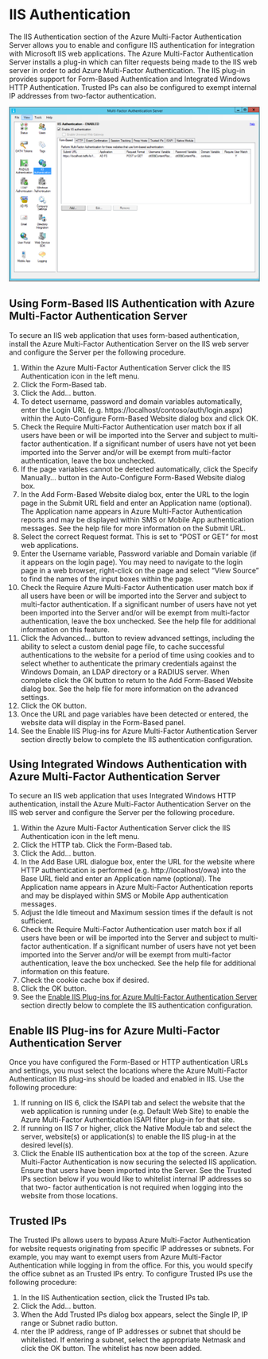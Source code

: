 <properties 
    pageTitle="IIS Authentication and Azure Multi-Factor Authentication Server" 
    description="This is the Azure Multi-factor authentication page that will assist in deploying IIS Authentication and Azure Multi-Factor Authentication Server." 
    services="multi-factor-authentication" 
    documentationCenter="" 
    authors="billmath" 
    manager="stevenpo" 
    editor="curtand"/>

<tags 
    ms.service="multi-factor-authentication" 
    ms.workload="identity" 
    ms.tgt_pltfrm="na" 
    ms.devlang="na" 
    ms.topic="article" 
    ms.date="11/19/2015" 
    ms.author="billmath"/>

# IIS Authentication
The IIS Authentication section of the Azure Multi-Factor Authentication Server allows you to enable and configure IIS authentication for integration with Microsoft IIS web applications. The Azure Multi-Factor Authentication Server installs a plug-in which can filter requests being made to the IIS web server in order to add Azure Multi-Factor Authentication. The IIS plug-in provides support for Form-Based Authentication and Integrated Windows HTTP Authentication. Trusted IPs can also be configured to exempt internal IP addresses from two-factor authentication. 

![IIS Authentication](./media/multi-factor-authentication-get-started-server-iis/iis.png)

## Using Form-Based IIS Authentication with Azure Multi-Factor Authentication Server
To secure an IIS web application that uses form-based authentication, install the Azure Multi-Factor Authentication Server on the IIS web server and configure the Server per the following procedure.

1. Within the Azure Multi-Factor Authentication Server click the IIS Authentication icon in the left menu.
2. Click the Form-Based tab.
3. Click the Add… button.
4. To detect username, password and domain variables automatically, enter the Login URL (e.g. https://localhost/contoso/auth/login.aspx) within the Auto-Configure Form-Based Website dialog box and click OK.
5. Check the Require Multi-Factor Authentication user match box if all users have been or will be imported into the Server and subject to multi-factor authentication. If a significant number of users have not yet been imported into the Server and/or will be exempt from multi-factor authentication, leave the box unchecked.
6. If the page variables cannot be detected automatically, click the Specify Manually… button in the Auto-Configure Form-Based Website dialog box.
7. In the Add Form-Based Website dialog box, enter the URL to the login page in the Submit URL field and enter an Application name (optional). The Application name appears in Azure Multi-Factor Authentication reports and may be displayed within SMS or Mobile App authentication messages. See the help file for more information on the Submit URL. 
8. Select the correct Request format. This is set to “POST or GET” for most web applications.
9. Enter the Username variable, Password variable and Domain variable (if it appears on the login page). You may need to navigate to the login page in a web browser, right-click on the page and select “View Source” to find the names of the input boxes within the page.
10. Check the Require Azure Multi-Factor Authentication user match box if all users have been or will be imported into the Server and subject to multi-factor authentication. If a significant number of users have not yet been imported into the Server and/or will be exempt from multi-factor authentication, leave the box unchecked. See the help file for additional information on this feature.
11. Click the Advanced… button to review advanced settings, including the ability to select a custom denial page file, to cache successful authentications to the website for a period of time using cookies and to select whether to authenticate the primary credentials against the Windows Domain, an LDAP directory or a RADIUS server. When complete click the OK button to return to the Add Form-Based Website dialog box. See the help file for more information on the advanced settings.
12. Click the OK button.
13. Once the URL and page variables have been detected or entered, the website data will display in the Form-Based panel.
14. See the Enable IIS Plug-ins for Azure Multi-Factor Authentication Server section directly below to complete the IIS authentication configuration. 

## Using Integrated Windows Authentication with Azure Multi-Factor Authentication Server
To secure an IIS web application that uses Integrated Windows HTTP authentication, install the Azure Multi-Factor Authentication Server on the IIS web server and configure the Server per the following procedure. 

1. Within the Azure Multi-Factor Authentication Server click the IIS Authentication icon in the left menu.
2. Click the HTTP tab. Click the Form-Based tab.
3. Click the Add… button.
4. In the Add Base URL dialogue box, enter the URL for the website where HTTP authentication is performed (e.g. http://localhost/owa) into the Base URL field and enter an Application name (optional). The Application name appears in Azure Multi-Factor Authentication reports and may be displayed within SMS or Mobile App authentication messages.
5. Adjust the Idle timeout and Maximum session times if the default is not sufficient.
6. Check the Require Multi-Factor Authentication user match box if all users have been or will be imported into the Server and subject to multi-factor authentication. If a significant number of users have not yet been imported into the Server and/or will be exempt from multi-factor authentication, leave the box unchecked. See the help file for additional information on this feature. 
7. Check the cookie cache box if desired.
8. Click the OK button.
9. See the [Enable IIS Plug-ins for Azure Multi-Factor Authentication Server](#enable-iis-plug-ins-for-azure-multi-factor-authentication-server.md) section directly below to complete the IIS authentication configuration. 

## Enable IIS Plug-ins for Azure Multi-Factor Authentication Server
Once you have configured the Form-Based or HTTP authentication URLs and settings, you must select the locations where the Azure Multi-Factor Authentication IIS plug-ins should be loaded and enabled in IIS. Use the following procedure:

1. If running on IIS 6, click the ISAPI tab and select the website that the web application is running under (e.g. Default Web Site) to enable the Azure Multi-Factor Authentication ISAPI filter plug-in for that site.
2. If running on IIS 7 or higher, click the Native Module tab and select the server, website(s) or application(s) to enable the IIS plug-in at the desired level(s).
3. Click the Enable IIS authentication box at the top of the screen. Azure Multi-Factor Authentication is now securing the selected IIS application. Ensure that users have been imported into the Server. See the Trusted IPs section below if you would like to whitelist internal IP addresses so that two- factor authentication is not required when logging into the website from those locations. 

## Trusted IPs
The Trusted IPs allows users to bypass Azure Multi-Factor Authentication for website requests originating from specific IP addresses or subnets. For example, you may want to exempt users from Azure Multi-Factor Authentication while logging in from the office. For this, you would specify the office subnet as an Trusted IPs entry. To configure Trusted IPs use the following procedure:

1. In the IIS Authentication section, click the Trusted IPs tab. 
2. Click the Add… button.
3. When the Add Trusted IPs dialog box appears, select the Single IP, IP range or Subnet radio button.
4. nter the IP address, range of IP addresses or subnet that should be whitelisted. If entering a subnet, select the appropriate Netmask and click the OK button. The whitelist has now been added.

